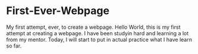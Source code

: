 # First-Ever-Webpage
My first attempt, ever, to create a webpage.
Hello World, this is my first attempt at creating a webpage. I have been studyin hard and learning a lot from my mentor. Today, I will start to put in actual practice what I have learn so far. 
